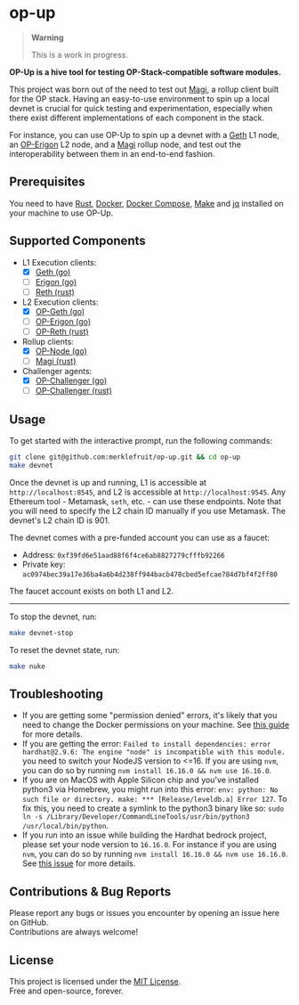 # op-up

> **Warning**
>
> This is a work in progress.

**OP-Up is a hive tool for testing OP-Stack-compatible software modules.**

This project was born out of the need to test out [Magi](https://github.com/a16z/magi), a rollup client built for the OP stack. Having an easy-to-use environment to spin up a local devnet is crucial for quick testing and experimentation, especially when there exist different implementations of each component in the stack.

For instance, you can use OP-Up to spin up a devnet with a [Geth](https://github.com/ethereum/go-ethereum) L1 node, an [OP-Erigon](https://github.com/testinprod-io/op-erigon) L2 node, and a [Magi](https://github.com/a16z/magi) rollup node, and test out the interoperability between them in an end-to-end fashion.

## Prerequisites

You need to have [Rust](https://www.rust-lang.org/tools/install), [Docker](https://www.docker.com/), [Docker Compose](https://docs.docker.com/compose/), [Make](https://www.gnu.org/software/make/) and [jq](https://jqlang.github.io/jq/) installed on your machine to use OP-Up.

## Supported Components

- L1 Execution clients:
  - [x] [Geth (go)](https://github.com/ethereum/go-ethereum)
  - [ ] [Erigon (go)](https://github.com/ledgerwatch/erigon)
  - [ ] [Reth (rust)](https://github.com/paradigmxyz/reth)
- L2 Execution clients:
  - [x] [OP-Geth (go)](https://github.com/ethereum-optimism/optimism/tree/develop/l2geth)
  - [ ] [OP-Erigon (go)](https://github.com/testinprod-io/op-erigon)
  - [ ] [OP-Reth (rust)](https://github.com/clabby/op-reth)
- Rollup clients:
  - [x] [OP-Node (go)](https://github.com/ethereum-optimism/optimism/tree/develop/op-node)
  - [ ] [Magi (rust)](https://github.com/a16z/magi)
- Challenger agents:
  - [x] [OP-Challenger (go)](https://github.com/ethereum-optimism/optimism/tree/develop/op-challenger)
  - [ ] [OP-Challenger (rust)](https://github.com/clabby/op-challenger)

## Usage

To get started with the interactive prompt, run the following commands:

```sh
git clone git@github.com:merklefruit/op-up.git && cd op-up
make devnet
```

Once the devnet is up and running, L1 is accessible at `http://localhost:8545`, and L2 is accessible at `http://localhost:9545`.
Any Ethereum tool - Metamask, `seth`, etc. - can use these endpoints.
Note that you will need to specify the L2 chain ID manually if you use Metamask. The devnet's L2 chain ID is 901.

The devnet comes with a pre-funded account you can use as a faucet:

- Address: `0xf39fd6e51aad88f6f4ce6ab8827279cfffb92266`
- Private key: `ac0974bec39a17e36ba4a6b4d238ff944bacb478cbed5efcae784d7bf4f2ff80`

The faucet account exists on both L1 and L2.

---

To stop the devnet, run:

```sh
make devnet-stop
```

To reset the devnet state, run:

```sh
make nuke
```

## Troubleshooting

- If you are getting some "permission denied" errors, it's likely that you need to change the Docker permissions on your machine. See [this guide](https://docs.docker.com/engine/install/linux-postinstall/) for more details.
- If you are getting the error: `Failed to install dependencies: error hardhat@2.9.6: The engine "node" is incompatible with this module.` you need to switch your NodeJS version to <=16. If you are using `nvm`, you can do so by running `nvm install 16.16.0 && nvm use 16.16.0`.
- If you are on MacOS with Apple Silicon chip and you've installed python3 via Homebrew, you might run into this error: `env: python: No such file or directory. make: *** [Release/leveldb.a] Error 127`. To fix this, you need to create a symlink to the python3 binary like so: `sudo ln -s /Library/Developer/CommandLineTools/usr/bin/python3 /usr/local/bin/python`.
- If you run into an issue while building the Hardhat bedrock project, please set your node version to `16.16.0`. For instance if you are using `nvm`, you can do so by running `nvm install 16.16.0 && nvm use 16.16.0`. See [this issue](https://github.com/ethereum-optimism/optimism#3087) for more details.

## Contributions & Bug Reports

Please report any bugs or issues you encounter by opening an issue here on GitHub. <br />
Contributions are always welcome!

## License

This project is licensed under the [MIT License](LICENSE). <br />
Free and open-source, forever.
